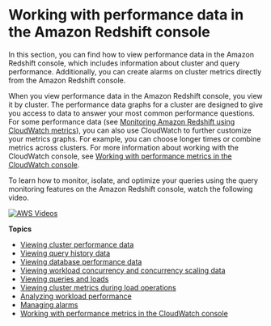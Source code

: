 # Working with performance data in the Amazon Redshift console<a name="performance-metrics-console"></a>

In this section, you can find how to view performance data in the Amazon Redshift console, which includes information about cluster and query performance\. Additionally, you can create alarms on cluster metrics directly from the Amazon Redshift console\.

When you view performance data in the Amazon Redshift console, you view it by cluster\. The performance data graphs for a cluster are designed to give you access to data to answer your most common performance questions\. For some performance data \(see [Monitoring Amazon Redshift using CloudWatch metrics](metrics-listing.md)\), you can also use CloudWatch to further customize your metrics graphs\. For example, you can choose longer times or combine metrics across clusters\. For more information about working with the CloudWatch console, see [Working with performance metrics in the CloudWatch console](using-cloudwatch-console.md)\. 

To learn how to monitor, isolate, and optimize your queries using the query monitoring features on the Amazon Redshift console, watch the following video\. 

[![AWS Videos](http://img.youtube.com/vi/https://www.youtube.com/embed/Wdvb5iYVnLg/0.jpg)](http://www.youtube.com/watch?v=https://www.youtube.com/embed/Wdvb5iYVnLg)

**Topics**
+ [Viewing cluster performance data](performance-metrics-perf.md)
+ [Viewing query history data](performance-metrics-query-history.md)
+ [Viewing database performance data](performance-metrics-database-performance.md)
+ [Viewing workload concurrency and concurrency scaling data](performance-metrics-concurrency-scaling.md)
+ [Viewing queries and loads](performance-metrics-queries.md)
+ [Viewing cluster metrics during load operations](performance-metrics-loads.md)
+ [Analyzing workload performance](analyze-workload-performance.md)
+ [Managing alarms](performance-metrics-alarms.md)
+ [Working with performance metrics in the CloudWatch console](using-cloudwatch-console.md)